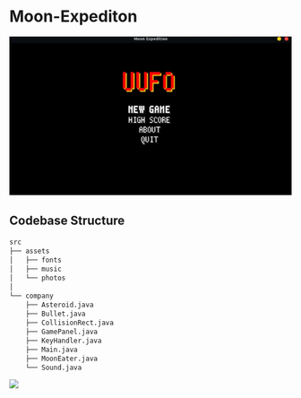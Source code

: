 # Moon-Expediton
<img src="https://github.com/whereisfarukk/Studymaterial/blob/main/RandomThings/project-250/moon-expedition.gif"
alt="Dino_ game">

## Codebase Structure

```
src
├── assets
│   ├── fonts
│   ├── music
│   └── photos
│ 
└── company
    ├── Asteroid.java
    ├── Bullet.java
    ├── CollisionRect.java
    ├── GamePanel.java
    ├── KeyHandler.java
    ├── Main.java
    ├── MoonEater.java
    └── Sound.java

```
<img src="https://img.shields.io/github/repo-size/whereisfarukk/Moon-Expediton?color=%23FF0000&style=for-the-badge">
